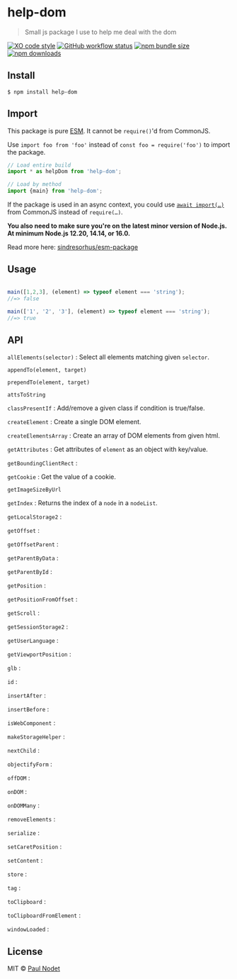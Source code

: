 # help-dom
> Small js package I use to help me deal with the dom

[![XO code style](https://img.shields.io/badge/code_style-XO-5ed9c7.svg)](https://github.com/xojs/xo)
[![GitHub workflow status](https://img.shields.io/github/workflow/status/pnxdxt/help-dom/CI)](https://github.com/pnxdxt/help-dom)
[![npm bundle size](https://img.shields.io/bundlephobia/min/help-dom)](https://bundlephobia.com/package/help-dom)
[![npm downloads](https://img.shields.io/npm/dt/help-dom)](https://www.npmjs.com/package/help-dom)

## Install
```
$ npm install help-dom
```
## Import

This package is pure [ESM](https://developer.mozilla.org/en-US/docs/Web/JavaScript/Guide/Modules). It cannot be `require()`'d from CommonJS.

Use `import foo from 'foo'` instead of `const foo = require('foo')` to import the package.

```js
// Load entire build
import * as helpDom from 'help-dom';

// Load by method
import {main} from 'help-dom';
```
If the package is used in an async context, you could use [`await import(…)`](https://developer.mozilla.org/en-US/docs/Web/JavaScript/Reference/Statements/import#dynamic_imports) from CommonJS instead of `require(…)`.

**You also need to make sure you're on the latest minor version of Node.js. At minimum Node.js 12.20, 14.14, or 16.0.**

Read more here: [sindresorhus/esm-package](https://gist.github.com/sindresorhus/a39789f98801d908bbc7ff3ecc99d99c)


## Usage

```js

main([1,2,3], (element) => typeof element === 'string');
//=> false

main(['1', '2', '3'], (element) => typeof element === 'string');
//=> true
```

## API

`allElements(selector)` : Select all elements matching given `selector`.

`appendTo(element, target)` 

`prependTo(element, target)` 

`attsToString`

`classPresentIf` : Add/remove a given class if condition is true/false.

`createElement` : Create a single DOM element.

`createElementsArray` : Create an array of DOM elements from given html.

`getAttributes` : Get attributes of `element` as an object with key/value.

`getBoundingClientRect` :

`getCookie` : Get the value of a cookie.

`getImageSizeByUrl`

`getIndex` : Returns the index of a `node` in a `nodeList`.

`getLocalStorage2` :

`getOffset` :

`getOffsetParent` :

`getParentByData` :

`getParentById` :

`getPosition` :

`getPositionFromOffset` :

`getScroll` :

`getSessionStorage2` :

`getUserLanguage` :

`getViewportPosition` :

`glb` :

`id` :

`insertAfter` :

`insertBefore` :

`isWebComponent` :

`makeStorageHelper` :

`nextChild` :

`objectifyForm` :

`offDOM` :

`onDOM` :

`onDOMMany` :

`removeElements` :

`serialize` :

`setCaretPosition` :

`setContent` :

`store` :

`tag` :

`toClipboard` :

`toClipboardFromElement` :

`windowLoaded` :

## License

MIT © [Paul Nodet](https://pnodet.com)
